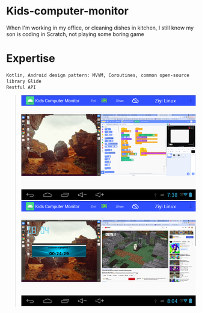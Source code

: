 # Kids-computer-monitor
When I'm working in my office, or cleaning dishes in kitchen, I still know my son is coding in Scratch, not playing some boring game

#  Expertise
```
Kotlin, Android design pattern: MVVM, Coroutines, common open-source library Glide
Restful API
```

>![Launch](https://github.com/PeishengYE/Kids-computer-monitor/blob/main/kids_computer_monitor.png)
>![Launch](https://github.com/PeishengYE/Kids-computer-monitor/blob/main/kids_computer_monitor_01.png)


